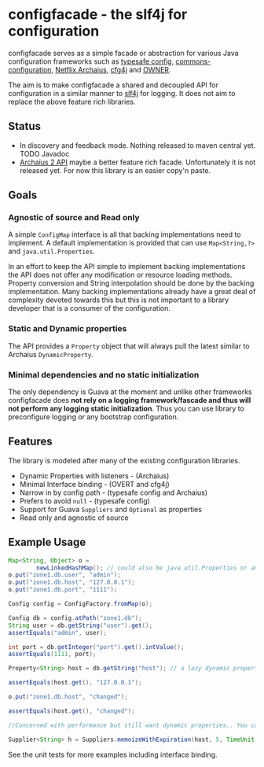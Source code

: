 # configfacade - the slf4j for configuration
 configfacade serves as a simple facade or abstraction for various Java configuration frameworks such as
 [typesafe config](https://github.com/typesafehub/config),
 [commons-configuration](https://commons.apache.org/proper/commons-configuration/),
 [Netflix Archaius](https://github.com/Netflix/archaius),
 [cfg4j](https://github.com/cfg4j/cfg4j) and
 [OWNER](https://github.com/lviggiano/owner).

The aim is to make configfacade a shared and decoupled API for configuration
in a similar manner to [slf4j](http://www.slf4j.org/) for logging. It does not aim to replace
the above feature rich libraries.

## Status

 * In discovery and feedback mode. Nothing released to maven central yet. TODO Javadoc
 * [Archaius 2 API](https://github.com/Netflix/archaius/tree/2.x) maybe a better feature rich facade. Unfortunately it is not
   released yet. For now this library is an easier copy'n paste.

## Goals

### Agnostic of source and Read only

A simple `ConfigMap` interface is all that backing implementations need to implement.
A default implementation is provided that can use `Map<String,?>` and `java.util.Properties`.

In an effort to keep the API simple to implement backing implementations the API does not offer any modification or
resource loading methods. Property conversion and String interpolation should be done by the backing implementation.
Many backing implementations already have a great deal of complexity devoted towards this but this is not important to a
library developer that is a consumer of the configuration.

### Static and Dynamic properties

The API provides a `Property` object that will always pull the latest similar to Archaius `DynamicProperty`.

### Minimal dependencies and no static initialization

The only dependency is Guava at the moment and unlike other frameworks configfacade
does **not rely on a logging framework/fascade and thus will not perform any logging static initialization**.
Thus you can use library to preconfigure logging or any bootstrap configuration.

## Features

The library is modeled after many of the existing configuration libraries.

 * Dynamic Properties with listeners - (Archaius)
 * Minimal Interface binding - (OVERT and cfg4j)
 * Narrow in by config path - (typesafe config and Archaius)
 * Prefers to avoid `null` - (typesafe config)
 * Support for Guava `Suppliers` and `Optional` as properties
 * Read only and agnostic of source

## Example Usage

```java
Map<String, Object> o =
        newLinkedHashMap(); // could also be java.util.Properties or an immutablemap
o.put("zone1.db.user", "admin");
o.put("zone1.db.host", "127.0.0.1");
o.put("zone1.db.port", "1111");

Config config = ConfigFactory.fromMap(o);

Config db = config.atPath("zone1.db");
String user = db.getString("user").get();
assertEquals("admin", user);

int port = db.getInteger("port").get().intValue();
assertEquals(1111, port);

Property<String> host = db.getString("host"); // a lazy dynamic property

assertEquals(host.get(), "127.0.0.1");

o.put("zone1.db.host", "changed");

assertEquals(host.get(), "changed");

//Concerned with performance but still want dynamic properties.. You can cache the Property using Guava

Supplier<String> h = Suppliers.memoizeWithExpiration(host, 5, TimeUnit.SECONDS);
```

See the unit tests for more examples including interface binding.
